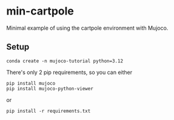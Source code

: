 # min-cartpole
Minimal example of using the cartpole environment with Mujoco.

## Setup
```
conda create -n mujoco-tutorial python=3.12
```
There's only 2 pip requirements, so you can either
```
pip install mujoco
pip install mujoco-python-viewer
```
or
```
pip install -r requirements.txt
```
